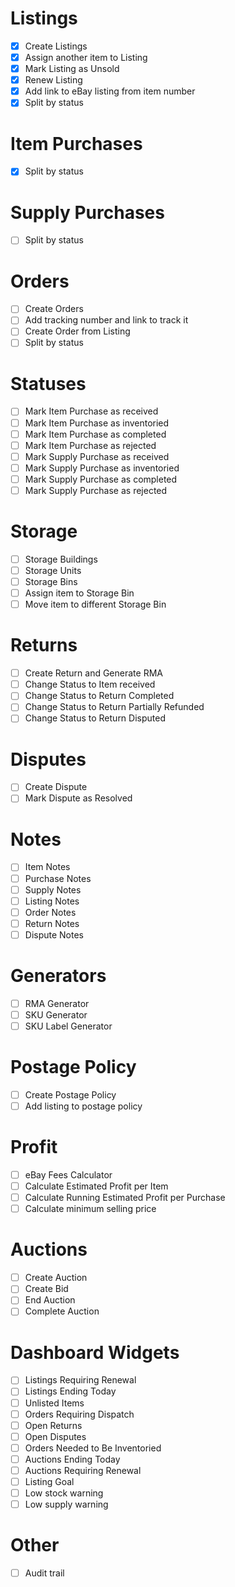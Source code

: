 # Listings
- [x] Create Listings
- [x] Assign another item to Listing
- [x] Mark Listing as Unsold
- [x] Renew Listing
- [x] Add link to eBay listing from item number
- [x] Split by status

# Item Purchases
- [x] Split by status

# Supply Purchases
- [ ] Split by status

# Orders
- [ ] Create Orders
- [ ] Add tracking number and link to track it
- [ ] Create Order from Listing
- [ ] Split by status

# Statuses
- [ ] Mark Item Purchase as received
- [ ] Mark Item Purchase as inventoried
- [ ] Mark Item Purchase as completed
- [ ] Mark Item Purchase as rejected
- [ ] Mark Supply Purchase as received
- [ ] Mark Supply Purchase as inventoried
- [ ] Mark Supply Purchase as completed
- [ ] Mark Supply Purchase as rejected

# Storage
- [ ] Storage Buildings
- [ ] Storage Units
- [ ] Storage Bins
- [ ] Assign item to Storage Bin
- [ ] Move item to different Storage Bin

# Returns
- [ ] Create Return and Generate RMA
- [ ] Change Status to Item received
- [ ] Change Status to Return Completed
- [ ] Change Status to Return Partially Refunded
- [ ] Change Status to Return Disputed

# Disputes
- [ ] Create Dispute
- [ ] Mark Dispute as Resolved

# Notes
- [ ] Item Notes
- [ ] Purchase Notes
- [ ] Supply Notes
- [ ] Listing Notes
- [ ] Order Notes
- [ ] Return Notes
- [ ] Dispute Notes

# Generators
- [ ] RMA Generator
- [ ] SKU Generator
- [ ] SKU Label Generator

# Postage Policy
- [ ] Create Postage Policy
- [ ] Add listing to postage policy

# Profit
- [ ] eBay Fees Calculator
- [ ] Calculate Estimated Profit per Item
- [ ] Calculate Running Estimated Profit per Purchase
- [ ] Calculate minimum selling price

# Auctions
- [ ] Create Auction
- [ ] Create Bid
- [ ] End Auction
- [ ] Complete Auction

# Dashboard Widgets
- [ ] Listings Requiring Renewal
- [ ] Listings Ending Today
- [ ] Unlisted Items
- [ ] Orders Requiring Dispatch
- [ ] Open Returns
- [ ] Open Disputes
- [ ] Orders Needed to Be Inventoried
- [ ] Auctions Ending Today
- [ ] Auctions Requiring Renewal
- [ ] Listing Goal
- [ ] Low stock warning
- [ ] Low supply warning

# Other
- [ ] Audit trail
